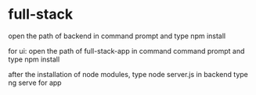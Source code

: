 # full-stack

open the path of backend in command prompt and type npm install

for ui:
open the path of full-stack-app in command command prompt and type npm install

after the installation of node modules, type node server.js in backend
type ng serve for app
